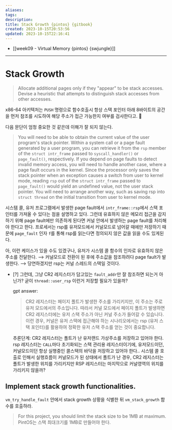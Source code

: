 ```yaml
---
aliases: 
tags: 
description:
title: Stack Growth {pintos} {gitbook}
created: 2023-10-15T20:53:56
updated: 2023-10-15T22:16:41
---
```

- [[week09 - Virtual Memory {pintos} {swjungle}]]
---

# Stack Growth

> Allocate additional pages only if they "appear" to be stack accesses. Devise a heuristic that attempts to distinguish stack accesses from other accesses.

x86-64 아키텍처는 `PUSH` 명령으로 함수호출시 항상 스택 포인터 아래 8바이트의 공간을 먼저 참조를 시도하여 해당 주소가 접근 가능한지 여부를 검사한다고. 

다음 문단이 엄청 중요한 것 같은데 이해가 잘 되지 않는다.

> You will need to be able to obtain the current value of the user program's stack pointer. Within a system call or a page fault generated by a user program, you can retrieve it from the `rsp` member of the `struct intr_frame` passed to `syscall_handler()` or `page_fault()`, respectively. If you depend on page faults to detect invalid memory access, you will need to handle another case, where a page fault occurs in the kernel. Since the processor only saves the stack pointer when an exception causes a switch from user to kernel mode, reading `rsp` out of the `struct intr_frame` passed to `page_fault()` would yield an undefined value, not the user stack pointer. You will need to arrange another way, such as saving rsp into `struct thread` on the initial transition from user to kernel mode.

시스템 콜, 유저 프로그램에서 발생한 page fault에서 `intr_frame::rsp`에서 스택 포인터를 가져올 수 있다는 점을 설명하고 있다. 그런데 유효하지 않은 메모리 접근을 감지하기 위해 page fault에만 의존하게 된다면 커널 안에서 발생하는 page fault를 처리해야 한다고 한다. 프로세서는 rsp를 유저모드에서 커널모드로 넘어갈 때에만 저장하기 때문에 `page_fault` 인자 `f`를 통해 rsp를 읽는다면 정의되지 않은 값을 읽을 수도 있게된다.

아, 이런 케이스가 있을 수도 있겠구나, 유저가 시스템 콜 함수의 인자로 유효하지 않은 주소를 전달한다. ⟶ 커널모드로 전환이 된 후에 주소값을 참조하려다 page fault가 발생한다. ⟶ 당연하겠지만 rsp는 커널 스레드의 스택일 것이다.

- [?] 그런데, 그냥 CR2 레지스터가 담고있는 `fault_addr`만 잘 참조하면 되는거 아닌가? 굳이 `thread::user_rsp` 이런거 저장할 필요가 있을까?

	gpt answer:

	> CR2 레지스터는 페이지 폴트가 발생한 주소를 가리키지만, 이 주소는 주로 유저 모드에서의 주소입니다. 따라서 커널 모드에서 페이지 폴트가 발생하면 CR2 레지스터에는 유저 스택 주소가 아닌 커널 주소가 들어갈 수 있습니다. 이런 경우, 커널은 유저 스택에 접근해야 하는 시나리오에서는 rsp (유저 스택 포인터)를 활용하여 정확한 유저 스택 주소를 얻는 것이 중요합니다.

	추론단계: CR2 레지스터는 폴트가 난 유저랜드 가상주소를 저장하고 있어야 한다. rsp 레지스터는 `CALL`마다 초기화되는 스택 관리용 레지스터이기에, 유저모드이던, 커널모드이던 항상 실행중인 콜스택의 바닥을 저장하고 있어야 한다.. 시스템 콜 호출로 인해서 실행흐름이 커널모드가 된 상태에서 폴트가 난 경우, CR2 레지스터는 폴트가 발생한 위치를 가리키지만 RSP 레지스터는 마지막으로 커널영역의 위치를 가리키지 않을까?

## Implement stack growth functionalities.

`vm_try_handle_fault` 안에서 stack growth 상황을 식별한 뒤 `vm_stack_growth` 함수를 호출하라.

> For this project, you should limit the stack size to be 1MB at maximum.  
> PintOS는 스택 최대크기를 1MB로 만들어야 한다.
